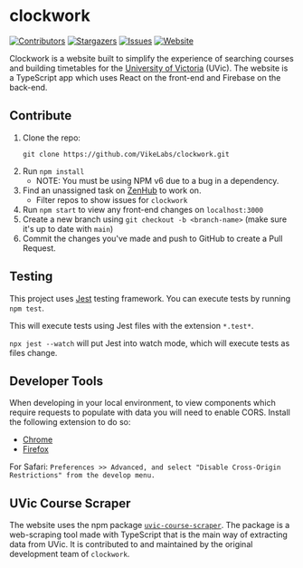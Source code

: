 # clockwork
[![Contributors][contributors-shield]][contributors-link]
[![Stargazers][stars-shield]][stars-link]
[![Issues][issues-shield]][issues-link]
[![Website][website-shield]][website-link]

Clockwork is a website built to simplify the experience of searching courses and building timetables for the [University of Victoria](https://uvic.ca) (UVic). The website is a TypeScript app which uses React on the front-end and Firebase on the back-end.

## Contribute
1. Clone the repo:
    ```
    git clone https://github.com/VikeLabs/clockwork.git
    ```
2. Run `npm install`
    * NOTE: You must be using NPM v6 due to a bug in a dependency.
4. Find an unassigned task on [ZenHub](https://app.zenhub.com/workspaces/team-schedule-courses-5f973f50ae36d70012eb5b2e/board?repos=216653028) to work on.
    * Filter repos to show issues for `clockwork`
5. Run `npm start` to view any front-end changes on `localhost:3000`
6. Create a new branch using `git checkout -b <branch-name>` (make sure it's up to date with `main`)
7. Commit the changes you've made and push to GitHub to create a Pull Request.

## Testing

This project uses [Jest](https://jestjs.io/) testing framework. You can execute tests by running `npm test`.

This will execute tests using Jest files with the extension `*.test*`.

`npx jest --watch` will put Jest into watch mode, which will execute tests as files change.

## Developer Tools

When developing in your local environment, to view components which require requests to populate with data you will need to enable CORS. Install the following extension to do so:
* [Chrome](https://chrome.google.com/webstore/detail/allow-cors-access-control/lhobafahddgcelffkeicbaginigeejlf)
* [Firefox](https://addons.mozilla.org/en-CA/firefox/addon/access-control-allow-origin/)

For Safari: `Preferences >> Advanced, and select "Disable Cross-Origin Restrictions" from the develop menu.`

## UVic Course Scraper

The website uses the npm package [`uvic-course-scraper`](https://github.com/VikeLabs/uvic-course-scraper). The package is a web-scraping tool made with TypeScript that is the main way of extracting data from UVic. It is contributed to and maintained by the original development team of `clockwork`.

<!-- MARKDOWN LINKS & IMAGES -->
[contributors-shield]: https://img.shields.io/github/contributors/VikeLabs/clockwork?style=flat
[contributors-link]: https://github.com/VikeLabs/clockwork/graphs/contributors
[stars-shield]: https://img.shields.io/github/stars/VikeLabs/clockwork?style=flat
[stars-link]: https://github.com/VikeLabs/clockwork/stargazers
[issues-shield]: https://img.shields.io/github/issues/VikeLabs/clockwork
[issues-link]: https://github.com/VikeLabs/clockwork/issues
[website-shield]: https://img.shields.io/website?url=https%3A%2F%2Fclockwork.vikelabs.dev%2F
[website-link]: https://clockwork.vikelabs.dev/

